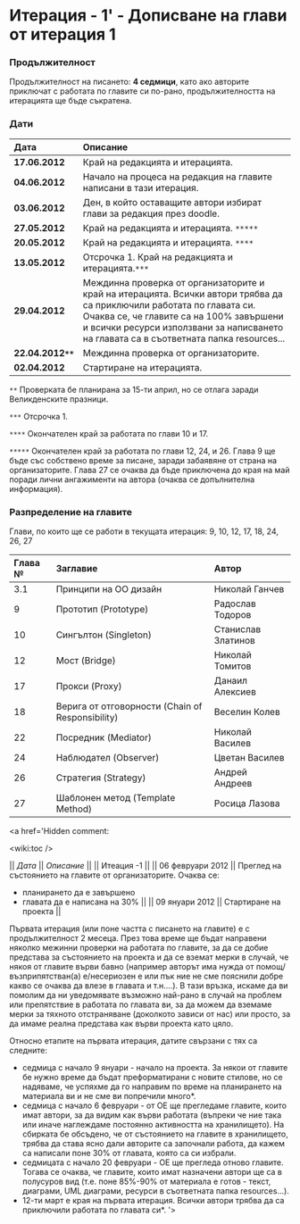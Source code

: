 # Итерация - 1' - Дописване на глави от итерация 1 #


### Продължителност ###

Продължителност на писането: **4 седмици**, като ако авторите приключат с работата по главите си по-рано, продължителността на итерацията ще бъде съкратена.

### Дати ###

| **Дата** | **Описание** |
|:---------|:-------------|
| **17.06.2012** | Край на редакцията и итерацията. |
| **04.06.2012** | Начало на процеса на редакция на главите написани в тази итерация. |
| **03.06.2012** | Ден, в който оставащите автори избират глави за редакция през doodle. |
| **27.05.2012** | Край на редакцията и итерацията. `*****`|
| **20.05.2012** | Край на редакцията и итерацията. `****`|
| **13.05.2012** | Отсрочка 1. Край на редакцията и итерацията.`***` |
| **29.04.2012** | Междинна проверка от организаторите и край на итерацията. Всички автори трябва да са приключили работата по главата си. Очаква се, че главите са на 100% завършени и всички ресурси използвани за написването на главата са в съответната папка resources... |
| **22.04.2012`**`** | Междинна проверка от организаторите. |
| **02.04.2012** |Стартиране на итерацията. |

`**` Проверката бе планирана за 15-ти април, но се отлага заради Великденските празници.

`***` Отсрочка 1.

`****` Окончателен край за работата по глави 10 и 17.

`*****` Окончателен край за работата по глави 12, 24, и 26. Глава 9 ще бъде със собствено време за писане, заради забаявяне от страна на организаторите. Глава 27 се очаква да бъде приключена до края на май поради лични ангажименти на автора (очаква се допълнителна информация).

### Разпределение на главите ###

Глави, по които ще се работи в текущата итерация: 9, 10, 12, 17, 18, 24, 26, 27


| **Глава №** | **Заглавие** | **Автор** |
|:------------|:-------------|:----------|
| 3.1         | Принципи на ОО дизайн | Николай Ганчев |
| 9           | Прототип (Prototype) | Радослав Тодоров |
| 10          | Сингълтон (Singleton) | Станислав Златинов |
| 12          | Мост (Bridge) | Николай Томитов |
| 17          | Прокси (Proxy) | Данаил Алексиев |
| 18          | Верига от отговорности (Chain of Responsibility) | Веселин Колев |
| 22          | Посредник (Mediator) | Николай Василев |
| 24          | Наблюдател (Observer) | Цветан Василев |
| 26          | Стратегия (Strategy) | Андрей Андреев |
| 27          | Шаблонен метод (Template Method) | Росица Лазова |

<a href='Hidden comment: 

<wiki:toc />



|| *Дата* || *Описание* ||
|| Итеация -1 ||
|| 06 февруари 2012 ||  Преглед на състоянието на главите от организаторите. Очаква се:
* планирането да е завършено
* главата да е написана на 30%  ||
|| 09 януари 2012 ||  Стартиране на проекта ||

Първата итерация (или поне частта с писането на главите) е с продължителност 2 месеца. През това време ще бъдат направени няколко межинни проверки на работата по главите, за да се добие представа за състоянието на проекта и да се вземат мерки в случай, че някоя от главите върви бавно (например авторът има нужда от помощ/възприпятстван(а) е/несериозен е или пък ние не сме пояснили добре какво се очаква да влезе в главата и т.н....). В тази връзка, искаме да ви помолим да ни уведомявате възможно най-рано в случай на проблем или препятствие в работата по главата ви, за да можем да вземаме мерки за тяхното отстраняване (доколкото зависи от нас) или просто, за да имаме реална представа как върви проекта като цяло.

Относно етапите на първата итерация, датите свързани с тях са следните:
- седмица с начало 9 януари - начало на проекта. За някои от главите бе нужно време да бъдат преформатирани с новите стилове, но се надяваме, че успяхме да го направим по време на планирането на материала ви и не сме ви попречили много*.
- седмица с начало 6 февруари - от ОЕ ще прегледаме главите, които имат автори, за да видим как върви работата (въпреки че ние така или иначе наглеждаме постоянно активността на хранилището). На сбирката бе обсъдено, че от състоянието на главите в хранилището, трябва да става ясно дали авторите са започнали работа, да кажем са написали поне 30% от главата, която са си избрали.
- седмицата с начало 20 февруари - ОЕ ще прегледа отново главите. Тогава се очаква, че главите, които имат назначени автори ще са в полусуров вид (т.е. поне 85%-90% от материала е готов - текст, диаграми, UML диаграми, ресурси в съответната папка resources...).
- 12-ти март е края на първата итерация. Всички автори трябва да са приключили работата по главата си*.
'></a>
